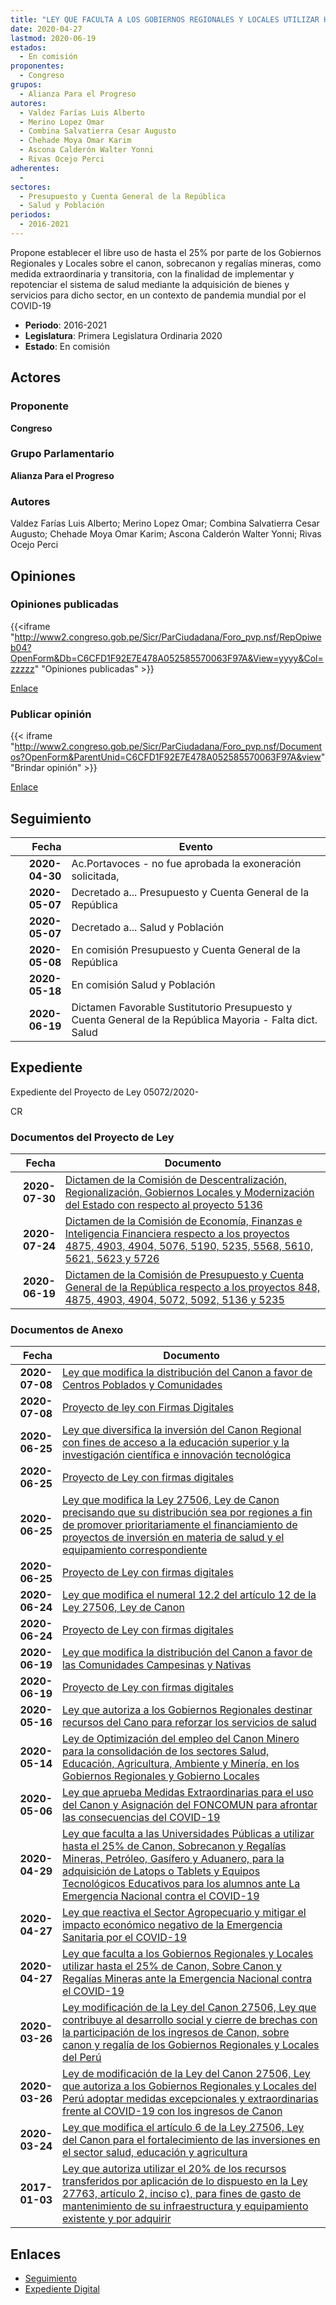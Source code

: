 ```yaml
---
title: "LEY QUE FACULTA A LOS GOBIERNOS REGIONALES Y LOCALES UTILIZAR HASTA EL 25% DE CANON, SOBRE CANON Y REGALÍAS MINERAS ANTE LA EMERGENCIA NACIONAL CONTRA EL COVID-19"
date: 2020-04-27
lastmod: 2020-06-19
estados: 
  - En comisión
proponentes: 
  - Congreso
grupos: 
  - Alianza Para el Progreso
autores: 
  - Valdez Farías Luis Alberto
  - Merino Lopez Omar
  - Combina Salvatierra Cesar Augusto
  - Chehade Moya Omar Karim
  - Ascona Calderón Walter Yonni
  - Rivas Ocejo Perci
adherentes: 
  - 
sectores: 
  - Presupuesto y Cuenta General de la República
  - Salud y Población
periodos: 
  - 2016-2021
---
```


Propone establecer el libre uso de hasta el 25% por parte de los Gobiernos Regionales y Locales sobre el canon, sobrecanon y regalías mineras, como medida extraordinaria y transitoria, con la finalidad de implementar y repotenciar el sistema de salud mediante la adquisición de bienes y servicios para dicho sector, en un contexto de pandemia mundial por el COVID-19

- **Periodo**: 2016-2021
- **Legislatura**: Primera Legislatura Ordinaria 2020
- **Estado**: En comisión

## Actores

### Proponente

**Congreso**

### Grupo Parlamentario

**Alianza Para el Progreso**

### Autores

Valdez Farías Luis Alberto; Merino Lopez Omar; Combina Salvatierra Cesar Augusto; Chehade Moya Omar Karim; Ascona Calderón Walter Yonni; Rivas Ocejo Perci


## Opiniones

### Opiniones publicadas

{{<iframe "http://www2.congreso.gob.pe/Sicr/ParCiudadana/Foro_pvp.nsf/RepOpiweb04?OpenForm&Db=C6CFD1F92E7E478A052585570063F97A&View=yyyy&Col=zzzzz" "Opiniones publicadas" >}}

[Enlace](http://www2.congreso.gob.pe/Sicr/ParCiudadana/Foro_pvp.nsf/RepOpiweb04?OpenForm&Db=C6CFD1F92E7E478A052585570063F97A&View=yyyy&Col=zzzzz)
### Publicar opinión

{{< iframe "http://www2.congreso.gob.pe/Sicr/ParCiudadana/Foro_pvp.nsf/Documentos?OpenForm&ParentUnid=C6CFD1F92E7E478A052585570063F97A&view" "Brindar opinión" >}}

[Enlace](http://www2.congreso.gob.pe/Sicr/ParCiudadana/Foro_pvp.nsf/Documentos?OpenForm&ParentUnid=C6CFD1F92E7E478A052585570063F97A&view)

## Seguimiento

| Fecha | Evento |
|------:|--------|
| **2020-04-30** | Ac.Portavoces - no fue aprobada la exoneración solicitada,|
| **2020-05-07** | Decretado a... Presupuesto y Cuenta General de la República|
| **2020-05-07** | Decretado a... Salud y Población|
| **2020-05-08** | En comisión Presupuesto y Cuenta General de la República|
| **2020-05-18** | En comisión Salud y Población|
| **2020-06-19** | Dictamen Favorable Sustitutorio Presupuesto y Cuenta General de la República Mayoria - Falta dict. Salud|


## Expediente

Expediente del Proyecto de Ley 05072/2020-

CR


### Documentos del Proyecto de Ley

| Fecha | Documento |
|------:|--------|
| **2020-07-30** | [Dictamen de la Comisión de Descentralización, Regionalización, Gobiernos Locales y Modernización del Estado con respecto al proyecto 5136](http://www.leyes.congreso.gob.pe/Documentos/2016_2021/Dictamenes/Proyectos_de_Ley/05136DC08MAY20200730.pdf) |
| **2020-07-24** | [Dictamen de la Comisión de Economía, Finanzas e Inteligencia Financiera respecto a los proyectos 4875, 4903, 4904, 5076, 5190, 5235, 5568, 5610, 5621, 5623 y 5726](http://www.leyes.congreso.gob.pe/Documentos/2016_2021/Dictamenes/Proyectos_de_Ley/04875DC09MAY20200724.pdf) |
| **2020-06-19** | [Dictamen de la Comisión de Presupuesto y Cuenta General de la República respecto a los proyectos 848, 4875, 4903, 4904, 5072, 5092, 5136 y 5235](http://www.leyes.congreso.gob.pe/Documentos/2016_2021/Dictamenes/Proyectos_de_Ley/00848DC16MAY-20200619.pdf) |

### Documentos de Anexo

| Fecha | Documento |
|------:|--------|
| **2020-07-08** | [Ley que modifica la distribución del Canon a favor de Centros Poblados y Comunidades](http://www.leyes.congreso.gob.pe/Documentos/2016_2021/Proyectos_de_Ley_y_de_Resoluciones_Legislativas/PL05726-20200708.pdf) |
| **2020-07-08** | [Proyecto de ley con Firmas Digitales](http://www.leyes.congreso.gob.pe/Documentos/2016_2021/Proyectos_de_Ley_y_de_Resoluciones_Legislativas/Proyectos_Firmas_digitales/PL05726.pdf) |
| **2020-06-25** | [Ley que diversifica la inversión del Canon Regional con fines de acceso a la educación superior y la investigación científica e innovación tecnológica](http://www.leyes.congreso.gob.pe/Documentos/2016_2021/Proyectos_de_Ley_y_de_Resoluciones_Legislativas/PL05623-20200625.pdf) |
| **2020-06-25** | [Proyecto de Ley con firmas digitales](http://www.leyes.congreso.gob.pe/Documentos/2016_2021/Proyectos_de_Ley_y_de_Resoluciones_Legislativas/Proyectos_Firmas_digitales/PL05623.pdf) |
| **2020-06-25** | [Ley que modifica la Ley 27506, Ley de Canon precisando que su distribución sea por regiones a fin de promover prioritariamente el financiamiento de proyectos de inversión en materia de salud y el equipamiento correspondiente](http://www.leyes.congreso.gob.pe/Documentos/2016_2021/Proyectos_de_Ley_y_de_Resoluciones_Legislativas/PL05621-20200625.pdf) |
| **2020-06-25** | [Proyecto de Ley con firmas digitales](http://www.leyes.congreso.gob.pe/Documentos/2016_2021/Proyectos_de_Ley_y_de_Resoluciones_Legislativas/Proyectos_Firmas_digitales/PL05621.pdf) |
| **2020-06-24** | [Ley que modifica el numeral 12.2 del artículo 12 de la Ley 27506, Ley de Canon](http://www.leyes.congreso.gob.pe/Documentos/2016_2021/Proyectos_de_Ley_y_de_Resoluciones_Legislativas/PL05610-20200624.pdf) |
| **2020-06-24** | [Proyecto de Ley con firmas digitales](http://www.leyes.congreso.gob.pe/Documentos/2016_2021/Proyectos_de_Ley_y_de_Resoluciones_Legislativas/Proyectos_Firmas_digitales/PL05610.pdf) |
| **2020-06-19** | [Ley que modifica la distribución del Canon a favor de las Comunidades Campesinas y Nativas](http://www.leyes.congreso.gob.pe/Documentos/2016_2021/Proyectos_de_Ley_y_de_Resoluciones_Legislativas/PL05568-20200619.pdf) |
| **2020-06-19** | [Proyecto de Ley con firmas digitales](http://www.leyes.congreso.gob.pe/Documentos/2016_2021/Proyectos_de_Ley_y_de_Resoluciones_Legislativas/Proyectos_Firmas_digitales/PL05568.pdf) |
| **2020-05-16** | [Ley que autoriza a los Gobiernos Regionales destinar recursos del Cano para reforzar los servicios de salud](http://www.leyes.congreso.gob.pe/Documentos/2016_2021/Proyectos_de_Ley_y_de_Resoluciones_Legislativas/PL05235-20200516.pdf) |
| **2020-05-14** | [Ley de Optimización del empleo del Canon Minero para la consolidación de los sectores Salud, Educación, Agricultura, Ambiente y Minería, en los Gobiernos Regionales y Gobierno Locales](http://www.leyes.congreso.gob.pe/Documentos/2016_2021/Proyectos_de_Ley_y_de_Resoluciones_Legislativas/PL05190-20200514.pdf) |
| **2020-05-06** | [Ley que aprueba Medidas Extraordinarias para el uso del Canon y Asignación del FONCOMUN para afrontar las consecuencias del COVID-19](http://www.leyes.congreso.gob.pe/Documentos/2016_2021/Proyectos_de_Ley_y_de_Resoluciones_Legislativas/PL05136_20200507.pdf) |
| **2020-04-29** | [Ley que faculta a las Universidades Públicas a utilizar hasta el 25% de Canon, Sobrecanon y Regalías Mineras, Petróleo, Gasífero y Aduanero, para la adquisición de Latops o Tablets y Equipos Tecnológicos Educativos para los alumnos ante La Emergencia Nacional contra el COVID-19](http://www.leyes.congreso.gob.pe/Documentos/2016_2021/Proyectos_de_Ley_y_de_Resoluciones_Legislativas/PL05092_20200429.pdf) |
| **2020-04-27** | [Ley que reactiva el Sector Agropecuario y mitigar el impacto económico negativo de la Emergencia Sanitaria por el COVID-19](http://www.leyes.congreso.gob.pe/Documentos/2016_2021/Proyectos_de_Ley_y_de_Resoluciones_Legislativas/PL05076_20200427.pdf) |
| **2020-04-27** | [Ley que faculta a los Gobiernos Regionales y Locales utilizar hasta el 25% de Canon, Sobre Canon y Regalías Mineras ante la Emergencia Nacional contra el COVID-19](http://www.leyes.congreso.gob.pe/Documentos/2016_2021/Proyectos_de_Ley_y_de_Resoluciones_Legislativas/PL05072_20200427.pdf) |
| **2020-03-26** | [Ley modificación de la Ley del Canon 27506, Ley que contribuye al desarrollo social y cierre de brechas con la participación de los ingresos de Canon, sobre canon y regalía de los Gobiernos Regionales y Locales del Perú](http://www.leyes.congreso.gob.pe/Documentos/2016_2021/Proyectos_de_Ley_y_de_Resoluciones_Legislativas/PL04904_20200326.pdf) |
| **2020-03-26** | [Ley de modificación de la Ley del Canon 27506, Ley que autoriza a los Gobiernos Regionales y Locales del Perú adoptar medidas excepcionales y extraordinarias frente al COVID-19 con los ingresos de Canon](http://www.leyes.congreso.gob.pe/Documentos/2016_2021/Proyectos_de_Ley_y_de_Resoluciones_Legislativas/PL04903_20200326.pdf) |
| **2020-03-24** | [Ley que modifica el artículo 6 de la Ley 27506, Ley del Canon para el fortalecimiento de las inversiones en el sector salud, educación y agricultura](http://www.leyes.congreso.gob.pe/Documentos/2016_2021/Proyectos_de_Ley_y_de_Resoluciones_Legislativas/PL04875_20200324.pdf) |
| **2017-01-03** | [Ley que autoriza utilizar el 20% de los recursos transferidos por aplicación de lo dispuesto en la Ley 27763, artículo 2, inciso c), para fines de gasto de mantenimiento de su infraestructura y equipamiento existente y por adquirir](http://www.leyes.congreso.gob.pe/Documentos/2016_2021/Proyectos_de_Ley_y_de_Resoluciones_Legislativas/PL0083820161228.pdf) |

## Enlaces 

- [Seguimiento](http://www2.congreso.gob.pe/Sicr/TraDocEstProc/CLProLey2016.nsf/f7fff46988ca05b1052578e100829cc7/ee3b5692728ee3e90525855700616ddc?OpenDocument)
- [Expediente Digital](http://www2.congreso.gob.pe/Sicr/TraDocEstProc/CLProLey2016.nsf/f7fff46988ca05b1052578e100829cc7/ee3b5692728ee3e90525855700616ddc?OpenDocument&Click=05257FB7005EB655.eb71d0cf91d8294e05256cdf006b5706/$Body/0.1C6C)
